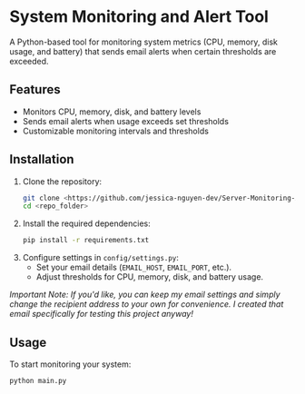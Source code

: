 # System Monitoring and Alert Tool

A Python-based tool for monitoring system metrics (CPU, memory, disk usage, and battery) that sends email alerts when 
certain thresholds are exceeded. 

## Features
- Monitors CPU, memory, disk, and battery levels
- Sends email alerts when usage exceeds set thresholds
- Customizable monitoring intervals and thresholds

## Installation

1. Clone the repository:
   ```bash
   git clone <https://github.com/jessica-nguyen-dev/Server-Monitoring-Alert-System.git>
   cd <repo_folder>

2. Install the required dependencies:
   ```bash
   pip install -r requirements.txt
   
3. Configure settings in `config/settings.py`:
   - Set your email details (`EMAIL_HOST`, `EMAIL_PORT`, etc.).
   - Adjust thresholds for CPU, memory, disk, and battery usage.

_Important Note: If you'd like, you can keep my email settings and simply change the recipient address to your own for convenience. 
I created that email specifically for testing this project anyway!_

## Usage

To start monitoring your system:
```bash
python main.py
